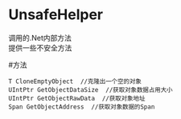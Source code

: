 # UnsafeHelper
调用的.Net内部方法  
提供一些不安全方法  

#方法  
```CSharp
T CloneEmptyObject  //克隆出一个空的对象  
UIntPtr GetObjectDataSize  //获取对象数据占用大小  
UIntPtr GetObjectRawData  //获取对象地址
Span GetObjectAddress  //获取对象数据的Span
```
